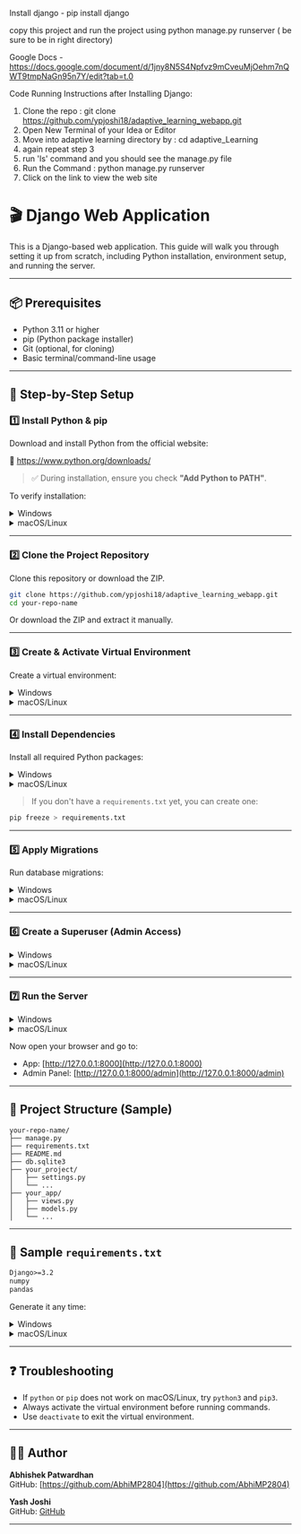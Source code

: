 Install django - pip install django


copy this project and run the project using python manage.py runserver ( be sure to be in right directory)


Google Docs - https://docs.google.com/document/d/1jny8N5S4Npfvz9mCveuMjOehm7nQWT9tmpNaGn95n7Y/edit?tab=t.0



Code Running Instructions after Installing Django:

1) Clone the repo : git clone https://github.com/ypjoshi18/adaptive_learning_webapp.git
2) Open New Terminal of your Idea or Editor
3) Move into adaptive learning directory by : cd adaptive_Learning
4) again repeat step 3
5) run 'ls' command and you should see the manage.py file
6) Run the Command : python manage.py runserver
7) Click on the link to view the web site 


# 🎬 Django Web Application

This is a Django-based web application. This guide will walk you through setting it up from scratch, including Python installation, environment setup, and running the server.

---

## 📦 Prerequisites

- Python 3.11 or higher
- pip (Python package installer)
- Git (optional, for cloning)
- Basic terminal/command-line usage

---

## 🧰 Step-by-Step Setup

### 1️⃣ Install Python & pip

Download and install Python from the official website:

🔗 https://www.python.org/downloads/

> ✅ During installation, ensure you check **"Add Python to PATH"**.

To verify installation:

<details>
<summary>Windows</summary>

```bash
python --version
pip --version
```
</details>

<details>
<summary>macOS/Linux</summary>

```bash
python3 --version
pip3 --version
```
</details>

---

### 2️⃣ Clone the Project Repository

Clone this repository or download the ZIP.

```bash
git clone https://github.com/ypjoshi18/adaptive_learning_webapp.git
cd your-repo-name
```

Or download the ZIP and extract it manually.

---

### 3️⃣ Create & Activate Virtual Environment

Create a virtual environment:

<details>
<summary>Windows</summary>

```bash
python -m venv venv
.\venv\Scripts\activate
```
</details>

<details>
<summary>macOS/Linux</summary>

```bash
python3 -m venv venv
source venv/bin/activate
```
</details>

---

### 4️⃣ Install Dependencies

Install all required Python packages:

<details>
<summary>Windows</summary>

```bash
pip install Django numpy pandas torch
pip install -r requirements.txt
```
</details>

<details>
<summary>macOS/Linux</summary>

```bash
pip3 install Django numpy pandas torch
pip3 install -r requirements.txt
```
</details>

> If you don't have a `requirements.txt` yet, you can create one:

```bash
pip freeze > requirements.txt
```

---

### 5️⃣ Apply Migrations

Run database migrations:

<details>
<summary>Windows</summary>

```bash
python manage.py makemigrations
python manage.py migrate
```
</details>

<details>
<summary>macOS/Linux</summary>

```bash
python3 manage.py makemigrations
python3 manage.py migrate
```
</details>

---

### 6️⃣ Create a Superuser (Admin Access)

<details>
<summary>Windows</summary>

```bash
python manage.py createsuperuser
```
</details>

<details>
<summary>macOS/Linux</summary>

```bash
python3 manage.py createsuperuser
```
</details>

---

### 7️⃣ Run the Server

<details>
<summary>Windows</summary>

```bash
python manage.py runserver
```
</details>

<details>
<summary>macOS/Linux</summary>

```bash
python3 manage.py runserver
```
</details>

Now open your browser and go to:

- App: [http://127.0.0.1:8000](http://127.0.0.1:8000)
- Admin Panel: [http://127.0.0.1:8000/admin](http://127.0.0.1:8000/admin)

---

## 📂 Project Structure (Sample)

```
your-repo-name/
├── manage.py
├── requirements.txt
├── README.md
├── db.sqlite3
├── your_project/
│   ├── settings.py
│   └── ...
├── your_app/
│   ├── views.py
│   ├── models.py
│   └── ...
```

---

## 📄 Sample `requirements.txt`

```txt
Django>=3.2
numpy
pandas
```

Generate it any time:

<details>
<summary>Windows</summary>

```bash
pip freeze > requirements.txt
```
</details>

<details>
<summary>macOS/Linux</summary>

```bash
pip3 freeze > requirements.txt
```
</details>

---

## ❓ Troubleshooting

- If `python` or `pip` does not work on macOS/Linux, try `python3` and `pip3`.
- Always activate the virtual environment before running commands.
- Use `deactivate` to exit the virtual environment.

---

## 👨‍💻 Author

**Abhishek Patwardhan**  
GitHub: [https://github.com/AbhiMP2804](https://github.com/AbhiMP2804)

**Yash Joshi**  
GitHub: [GitHub](https://github.com/ypjoshi18)

---


